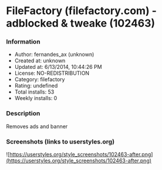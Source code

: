# FileFactory (filefactory.com) - adblocked & tweake (102463)

### Information
- Author: fernandes_ax (unknown)
- Created at: unknown
- Updated at: 6/13/2014, 10:44:26 PM
- License: NO-REDISTRIBUTION
- Category: filefactory
- Rating: undefined
- Total installs: 53
- Weekly installs: 0


### Description
Removes ads and banner


### Screenshots (links to userstyles.org)
![https://userstyles.org/style_screenshots/102463-after.png](https://userstyles.org/style_screenshots/102463-after.png)



